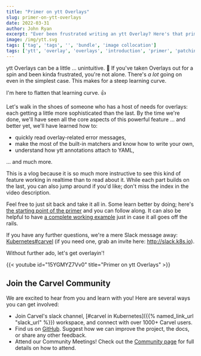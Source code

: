 ```yaml
---
title: "Primer on ytt Overlays"
slug: primer-on-ytt-overlays
date: 2022-03-31
author: John Ryan
excerpt: "Ever been frustrated writing an ytt Overlay? Here's that primer you wish you had."
image: /img/ytt.svg
tags: ['tag', 'tags', '', 'bundle', 'image collocation']
tags: ['ytt', 'overlay', 'overlays', 'introduction', 'primer', 'patching']
---
```


ytt Overlays can be a little ... unintuitive. 😬 If you've taken Overlays out for a spin and been kinda frustrated, you're not alone. There's _a lot_ going on even in the simplest case. This makes for a steep learning curve.

I'm here to flatten that learning curve. 👍

Let's walk in the shoes of someone who has a host of needs for overlays: each getting a little more sophisticated than the last. By the time we're done, we'll have seen all the core aspects of this powerful feature ... and better yet, we'll have learned how to:
- quickly read overlay-related error messages, 
- make the most of the built-in matchers and know how to write your own,
- understand how ytt annotations attach to YAML,

... and much more.

This is a vlog because it is so much more instructive to see this kind of feature working in realtime than to read about it. While each part builds on the last, you can also jump around if you'd like; don't miss the index in the video description.

Feel free to just sit back and take it all in. Some learn better by doing; here's [the starting point of the primer](https://carvel.dev/ytt/#gist:https://gist.github.com/pivotaljohn/28869c2a1261e7e922412feee25adb8d) and you can follow along. It can also be helpful to have [a complete working example](https://carvel.dev/ytt/#gist:https://gist.github.com/pivotaljohn/fd11e2b4ee7256ec574dda77856ef956) just in case it all goes off the rails.

If you have any further questions, we're a mere Slack message away: [Kubernetes#carvel](https://kubernetes.slack.com/archives/CH8KCCKA5) (if you need one, grab an invite here: http://slack.k8s.io).

Without further ado, let's get overlayin'!

<!-- https://gohugo.io/content-management/shortcodes/#youtube -->
{{< youtube id="15YGMYZ7Vv0" title="Primer on ytt Overlays" >}}

## Join the Carvel Community

We are excited to hear from you and learn with you! Here are several ways you can get involved:

* Join Carvel's slack channel, [#carvel in Kubernetes]({{% named_link_url "slack_url" %}}) workspace, and connect with over 1000+ Carvel users.
* Find us on [GitHub](https://github.com/vmware-tanzu/carvel). Suggest how we can improve the project, the docs, or share any other feedback.
* Attend our Community Meetings! Check out the [Community page](/community/) for full details on how to attend.
